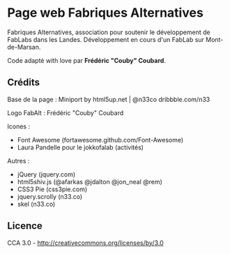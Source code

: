 # Page web Fabriques Alternatives

Fabriques Alternatives, association pour soutenir le développement de FabLabs dans les Landes.
Développement en cours d'un FabLab sur Mont-de-Marsan.

Code adapté with love par **Frédéric "Couby" Coubard**.

## Crédits

Base de la page : Miniport by html5up.net | @n33co dribbble.com/n33

Logo FabAlt : Frédéric "Couby" Coubard

Icones :
* Font Awesome (fortawesome.github.com/Font-Awesome)
* Laura Pandelle pour le jokkofalab (activités)

Autres :
* jQuery (jquery.com)
* html5shiv.js (@afarkas @jdalton @jon_neal @rem)
* CSS3 Pie (css3pie.com)
* jquery.scrolly (n33.co)
* skel (n33.co)

## Licence
CCA 3.0 - http://creativecommons.org/licenses/by/3.0
